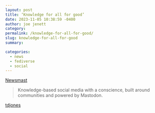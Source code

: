 ```yaml
---
layout: post
title: ‘Knowledge for all for good’
date: 2023-11-05 10:38:59 -0400
author: joe jenett
category: 
permalink: /knowledge-for-all-for-good/
slug: knowledge-for-all-for-good
summary: 

categories:
  - news
  - fediverse
  - social
---
```

<p><a title="Newsmast" href="https://newsmast.org/">Newsmast</a></p>
<blockquote><p>Knowledge-based social media with a conscience, built around communities and powered by Mastodon.</p></blockquote>

<a href="https://pinboard.in/u:tdjones">tdjones</a>

<a style="display:none;" href="https://brid.gy/publish/mastodon"><small>(cross-posted to mastodon)</small></a>